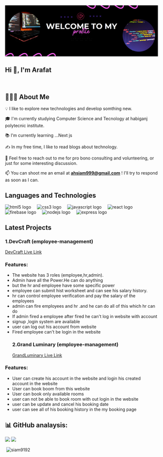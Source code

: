 ![logo](https://github.com/siam9192/Arafat-hasan/blob/main/IMG_20231209_015314.png)
<h2>Hi 👋, I'm Arafat</h2>
<p align="left"> <a href="https://twitter.com/" target="blank"><img src="https://img.shields.io/twitter/follow/?logo=twitter&style=for-the-badge" alt="" /></a> </p>
<h2>👨🏻‍💻  About Me </h2> 
 
 💡 I like to explore new technologies and develop somthing new. 

 🎓  I'm currently studying Computer Science and Tecnology at habiganj polytecnic institute.

 📚 I'm currently learning ...Next js

 ✍️  In my free time, I like to read blogs about technology.
   
 💬  Feel free to reach out to me for pro bono consulting and volunteering, or just for some interesting discussion.

 📫 You can shoot me an email at  **ahsiam999@gmail.com** ! I'll try to respond as soon as I can.
   ## Languages and Technologies
<div align="left">
  <img src="https://cdn.jsdelivr.net/gh/devicons/devicon/icons/html5/html5-original.svg" height="40" alt="html5 logo"  />
  <img width="12" />
  <img src="https://cdn.jsdelivr.net/gh/devicons/devicon/icons/css3/css3-original.svg" height="40" alt="css3 logo"  />
  <img width="12" />
  <img src="https://cdn.jsdelivr.net/gh/devicons/devicon/icons/javascript/javascript-original.svg" height="40" alt="javascript logo"  />
  <img width="12" />
  <img src="https://cdn.jsdelivr.net/gh/devicons/devicon/icons/react/react-original.svg" height="40" alt="react logo"  />
  <img width="12" />
  <img src="https://cdn.jsdelivr.net/gh/devicons/devicon/icons/firebase/firebase-plain.svg" height="40" alt="firebase logo"  />
  <img width="12" />
  <img src="https://cdn.jsdelivr.net/gh/devicons/devicon/icons/nodejs/nodejs-original.svg" height="40" alt="nodejs logo"  />
  <img width="12" />
  <img src="https://cdn.jsdelivr.net/gh/devicons/devicon/icons/express/express-original.svg" height="40" alt="express logo"  />
</div>

##  Latest Projects
### 1.DevCraft (employee-management)
  <a href = 'https://empolyee-managemant.web.app/'>DevCraft Live Link</a>

### Features:
- The website has 3 roles (employee,hr,admin).
- Admin have all the Power.He can do anything
- but the hr and employee have some specific power
- employee can submit hist worksheet and can see his salary history.
- hr can  control employee verification  and pay the salary of the employees
- admin can fire employees and hr .and he can do all of this which hr can do
- If admin fired a employee after fired he can't log in website with account
- signup ,login system are available
- user can log out his account from website
- Fired employee can't be login in the website
  ### 2.Grand Luminary (employee-management)
  <a href = 'https://grand-luminary.web.app/'>GrandLuminary Live Link</a>

### Features:
-  User can create his account in the website and login his created account in the website  
- User can book boom from this website
- User can book only available rooms
- user can not be able to book room with out login in the website
- user can be update and cancel his booking date
- user can see all of his booking history in the my booking page




## 📊 GitHub analaysis:

![](https://github-readme-streak-stats.herokuapp.com/?user=siam9192&theme=dark&hide_border=false)
![](https://github-readme-stats.vercel.app/api?username=siam9192&theme=dark&hide_border=false&include_all_commits=false&count_private=false)
<p>&nbsp;<img align="center" src="https://github-readme-stats.vercel.app/api/top-langs/?username=siam9192&theme=dark&hide_border=false&include_all_commits=false&count_private=false&layout=compact" alt="siam9192" /></p>


